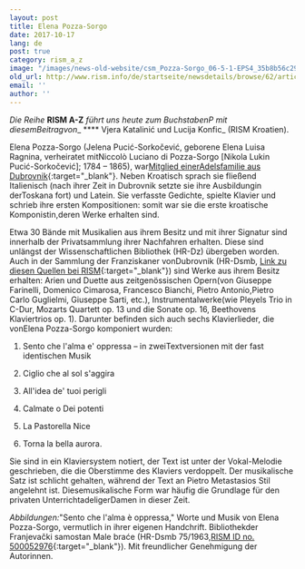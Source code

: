 ```yaml
---
layout: post
title: Elena Pozza-Sorgo
date: 2017-10-17
lang: de
post: true
category: rism_a_z
image: "/images/news-old-website/csm_Pozza-Sorgo_06-5-1-EPS4_35b8b56c29.jpg"
old_url: http://www.rism.info/de/startseite/newsdetails/browse/62/article/64/elena-pozza-sorgo.html
email: ''
author: ''
---
```



_Die Reihe_ **RISM A-Z** _führt uns heute zum BuchstabenP mit diesemBeitragvon__ **** Vjera Katalinić und Lucija Konfic_ (RISM Kroatien).

Elena Pozza-Sorgo (Jelena Pucić-Sorkočević, geborene Elena Luisa Ragnina, verheiratet mitNiccolò Luciano di Pozza-Sorgo [Nikola Lukin Pucić-Sorkočević]; 1784 – 1865), war[Mitglied einerAdelsfamilie aus Dubrovnik](/new_publications/2014/10/13/vjera-katalinić-the-sorkočevićes-aristocratic.html){:target="_blank"}. Neben Kroatisch sprach sie fließend Italienisch (nach ihrer Zeit in Dubrovnik setzte sie ihre Ausbildungin derToskana fort) und Latein. Sie verfasste Gedichte, spielte Klavier und schrieb ihre ersten Kompositionen: somit war sie die erste kroatische Komponistin,deren Werke erhalten sind.

Etwa 30 Bände mit Musikalien aus ihrem Besitz und mit ihrer Signatur sind innerhalb der Privatsammlung ihrer Nachfahren erhalten. Diese sind unlängst der Wissenschaftlichen Bibliothek (HR-Dz) übergeben worden. Auch in der Sammlung der Franziskaner vonDubrovnik (HR-Dsmb, [Link zu diesen Quellen bei RISM](https://opac.rism.info/search?View=rism&q=pozza+sorgo+elena&Language=de){:target="_blank"}) sind Werke aus ihrem Besitz erhalten: Arien und Duette aus zeitgenössischen Opern(von Giuseppe Farinelli, Domenico Cimarosa, Francesco Bianchi, Pietro Antonio,Pietro Carlo Guglielmi, Giuseppe Sarti, etc.), Instrumentalwerke(wie Pleyels Trio in C-Dur, Mozarts Quartett op. 13 und die Sonate op. 16, Beethovens Klaviertrios op. 1). Darunter befinden sich auch sechs Klavierlieder, die vonElena Pozza-Sorgo komponiert wurden:

1) Sento che l'alma e' oppressa – in zweiTextversionen mit der fast identischen Musik

2) Ciglio che al sol s'aggira

3) All'idea de' tuoi perigli

4) Calmate o Dei potenti

5) La Pastorella Nice

6) Torna la bella aurora.

Sie sind in ein Klaviersystem notiert, der Text ist unter der Vokal-Melodie geschrieben, die die Oberstimme des Klaviers verdoppelt. Der musikalische Satz ist schlicht gehalten, während der Text an Pietro Metastasios Stil angelehnt ist. Diesemusikalische Form war häufig die Grundlage für den privaten UnterrichtadeligerDamen in dieser Zeit.



_Abbildungen:_"Sento che l'alma è oppressa," Worte und Musik von Elena Pozza-Sorgo, vermutlich in ihrer eigenen Handchrift. Bibliothekder Franjevački samostan Male braće (HR-Dsmb 75/1963,[RISM ID no. 500052976](https://opac.rism.info/search?id=500052976&Language=de){:target="_blank"}). Mit freundlicher Genehmigung der Autorinnen.

<script type="text/javascript">var switchTo5x=true;</script><script type="text/javascript" src="http://w.sharethis.com/button/buttons.js"></script><script type="text/javascript">stLight.options({publisher: "9b601438-1ce1-49d8-bfd7-9cff5df54c17", doNotHash: false, doNotCopy: false, hashAddressBar: false});</script>